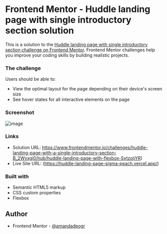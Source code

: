# Frontend Mentor - Huddle landing page with single introductory section solution

This is a solution to the [Huddle landing page with single introductory section challenge on Frontend Mentor](https://www.frontendmentor.io/challenges/huddle-landing-page-with-a-single-introductory-section-B_2Wvxgi0). Frontend Mentor challenges help you improve your coding skills by building realistic projects. 


### The challenge

Users should be able to:

- View the optimal layout for the page depending on their device's screen size
- See hover states for all interactive elements on the page

### Screenshot

![image](https://user-images.githubusercontent.com/78186370/116764617-12f59500-a9f8-11eb-80f0-e70486fa5181.png)


### Links

- Solution URL: https://www.frontendmentor.io/challenges/huddle-landing-page-with-a-single-introductory-section-B_2Wvxgi0/hub/huddle-landing-page-with-flexbox-SytzoijYR)
- Live Site URL: (https://huddle-landing-page-sigma-peach.vercel.app/)

### Built with

- Semantic HTML5 markup
- CSS custom properties
- Flexbox


## Author
- Frontend Mentor - [@amandadeogr](https://www.frontendmentor.io/profile/amandadeogr)
